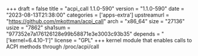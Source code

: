 +++
draft = false
title = "acpi_call 1.1.0-590"
version = "1.1.0-590"
date = "2023-08-13T21:38:00"
categories = ['apps-extra']
upstreamurl = "https://github.com/mkottman/acpi_call"
arch = "x86_64"
size = "27136"
usize = "7862"
sha1sum = "977352e7a176126128e99b58871e3e3003c93b35"
depends = "['kernel=6.4.10-1']"
license = "GPL"
+++
kernel module that enables calls to ACPI methods through /proc/acpi/call
